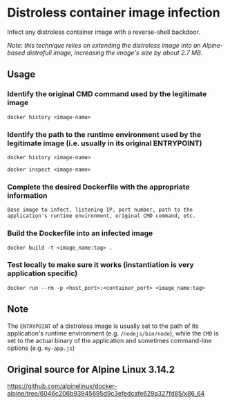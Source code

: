 # Distroless container image infection

Infect any distroless container image with a reverse-shell backdoor.

*Note: this technique relies on extending the distroless image into an Alpine-based distrofull image, increasing the image's size by about 2.7 MB.*


## Usage

### Identify the original CMD command used by the legitimate image

```shell
docker history <image-name>
```


### Identify the path to the runtime environment used by the legitimate image (i.e. usually in its original ENTRYPOINT)

```shell
docker history <image-name>
```

```shell
docker inspect <image-name>
```


### Complete the desired Dockerfile with the appropriate information

```shell
Base image to infect, listening IP, port number, path to the application's runtime environment, original CMD command, etc.
```


### Build the Dockerfile into an infected image 

```shell
docker build -t <image_name:tag> .
```


### Test locally to make sure it works (instantiation is very application specific)

```shell
docker run --rm -p <host_port>:<container_port> <image_name:tag>
```


## Note

The `ENTRYPOINT` of a distroless image is usually set to the path of its application's runtime environment (e.g. `/nodejs/bin/node`), while the `CMD` is set to the actual binary of the application and sometimes command-line options (e.g. `my-app.js`)


## Original source for Alpine Linux 3.14.2

https://github.com/alpinelinux/docker-alpine/tree/6046c206b93945695d9c3efedcafe629a327fd85/x86_64
